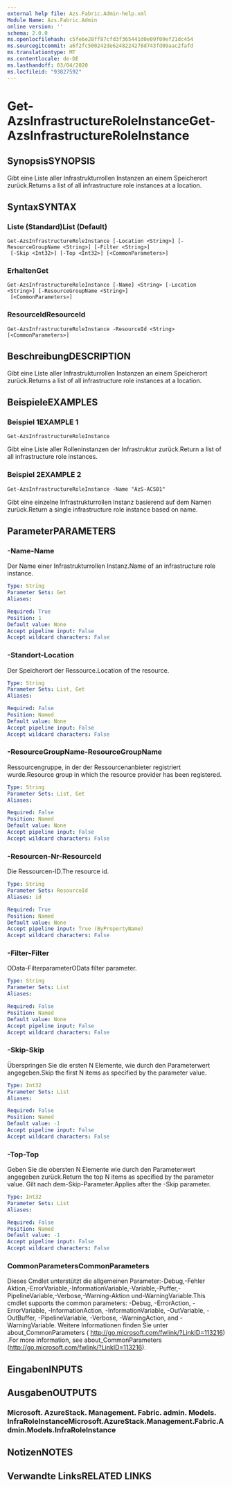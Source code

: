```yaml
---
external help file: Azs.Fabric.Admin-help.xml
Module Name: Azs.Fabric.Admin
online version: ''
schema: 2.0.0
ms.openlocfilehash: c5fe6e28ff87cfd3f365441d0e09f09ef21dc454
ms.sourcegitcommit: a6f2fc500242de6248224278d743fd09aac2fafd
ms.translationtype: MT
ms.contentlocale: de-DE
ms.lasthandoff: 03/04/2020
ms.locfileid: "93827592"
---
```

# <span data-ttu-id="1d114-101">Get-AzsInfrastructureRoleInstance</span><span class="sxs-lookup"><span data-stu-id="1d114-101">Get-AzsInfrastructureRoleInstance</span></span>

## <span data-ttu-id="1d114-102">Synopsis</span><span class="sxs-lookup"><span data-stu-id="1d114-102">SYNOPSIS</span></span>
<span data-ttu-id="1d114-103">Gibt eine Liste aller Infrastrukturrollen Instanzen an einem Speicherort zurück.</span><span class="sxs-lookup"><span data-stu-id="1d114-103">Returns a list of all infrastructure role instances at a location.</span></span>

## <span data-ttu-id="1d114-104">Syntax</span><span class="sxs-lookup"><span data-stu-id="1d114-104">SYNTAX</span></span>

### <span data-ttu-id="1d114-105">Liste (Standard)</span><span class="sxs-lookup"><span data-stu-id="1d114-105">List (Default)</span></span>
```
Get-AzsInfrastructureRoleInstance [-Location <String>] [-ResourceGroupName <String>] [-Filter <String>]
 [-Skip <Int32>] [-Top <Int32>] [<CommonParameters>]
```

### <span data-ttu-id="1d114-106">Erhalten</span><span class="sxs-lookup"><span data-stu-id="1d114-106">Get</span></span>
```
Get-AzsInfrastructureRoleInstance [-Name] <String> [-Location <String>] [-ResourceGroupName <String>]
 [<CommonParameters>]
```

### <span data-ttu-id="1d114-107">ResourceId</span><span class="sxs-lookup"><span data-stu-id="1d114-107">ResourceId</span></span>
```
Get-AzsInfrastructureRoleInstance -ResourceId <String> [<CommonParameters>]
```

## <span data-ttu-id="1d114-108">Beschreibung</span><span class="sxs-lookup"><span data-stu-id="1d114-108">DESCRIPTION</span></span>
<span data-ttu-id="1d114-109">Gibt eine Liste aller Infrastrukturrollen Instanzen an einem Speicherort zurück.</span><span class="sxs-lookup"><span data-stu-id="1d114-109">Returns a list of all infrastructure role instances at a location.</span></span>

## <span data-ttu-id="1d114-110">Beispiele</span><span class="sxs-lookup"><span data-stu-id="1d114-110">EXAMPLES</span></span>

### <span data-ttu-id="1d114-111">Beispiel 1</span><span class="sxs-lookup"><span data-stu-id="1d114-111">EXAMPLE 1</span></span>
```
Get-AzsInfrastructureRoleInstance
```

<span data-ttu-id="1d114-112">Gibt eine Liste aller Rolleninstanzen der Infrastruktur zurück.</span><span class="sxs-lookup"><span data-stu-id="1d114-112">Return a list of all infrastructure role instances.</span></span>

### <span data-ttu-id="1d114-113">Beispiel 2</span><span class="sxs-lookup"><span data-stu-id="1d114-113">EXAMPLE 2</span></span>
```
Get-AzsInfrastructureRoleInstance -Name "AzS-ACS01"
```

<span data-ttu-id="1d114-114">Gibt eine einzelne Infrastrukturrollen Instanz basierend auf dem Namen zurück.</span><span class="sxs-lookup"><span data-stu-id="1d114-114">Return a single infrastructure role instance based on name.</span></span>

## <span data-ttu-id="1d114-115">Parameter</span><span class="sxs-lookup"><span data-stu-id="1d114-115">PARAMETERS</span></span>

### <span data-ttu-id="1d114-116">-Name</span><span class="sxs-lookup"><span data-stu-id="1d114-116">-Name</span></span>
<span data-ttu-id="1d114-117">Der Name einer Infrastrukturrollen Instanz.</span><span class="sxs-lookup"><span data-stu-id="1d114-117">Name of an infrastructure role instance.</span></span>

```yaml
Type: String
Parameter Sets: Get
Aliases:

Required: True
Position: 1
Default value: None
Accept pipeline input: False
Accept wildcard characters: False
```

### <span data-ttu-id="1d114-118">-Standort</span><span class="sxs-lookup"><span data-stu-id="1d114-118">-Location</span></span>
<span data-ttu-id="1d114-119">Der Speicherort der Ressource.</span><span class="sxs-lookup"><span data-stu-id="1d114-119">Location of the resource.</span></span>

```yaml
Type: String
Parameter Sets: List, Get
Aliases:

Required: False
Position: Named
Default value: None
Accept pipeline input: False
Accept wildcard characters: False
```

### <span data-ttu-id="1d114-120">-ResourceGroupName</span><span class="sxs-lookup"><span data-stu-id="1d114-120">-ResourceGroupName</span></span>
<span data-ttu-id="1d114-121">Ressourcengruppe, in der der Ressourcenanbieter registriert wurde.</span><span class="sxs-lookup"><span data-stu-id="1d114-121">Resource group in which the resource provider has been registered.</span></span>

```yaml
Type: String
Parameter Sets: List, Get
Aliases:

Required: False
Position: Named
Default value: None
Accept pipeline input: False
Accept wildcard characters: False
```

### <span data-ttu-id="1d114-122">-Resourcen-Nr</span><span class="sxs-lookup"><span data-stu-id="1d114-122">-ResourceId</span></span>
<span data-ttu-id="1d114-123">Die Ressourcen-ID.</span><span class="sxs-lookup"><span data-stu-id="1d114-123">The resource id.</span></span>

```yaml
Type: String
Parameter Sets: ResourceId
Aliases: id

Required: True
Position: Named
Default value: None
Accept pipeline input: True (ByPropertyName)
Accept wildcard characters: False
```

### <span data-ttu-id="1d114-124">-Filter</span><span class="sxs-lookup"><span data-stu-id="1d114-124">-Filter</span></span>
<span data-ttu-id="1d114-125">OData-Filterparameter</span><span class="sxs-lookup"><span data-stu-id="1d114-125">OData filter parameter.</span></span>

```yaml
Type: String
Parameter Sets: List
Aliases:

Required: False
Position: Named
Default value: None
Accept pipeline input: False
Accept wildcard characters: False
```

### <span data-ttu-id="1d114-126">-Skip</span><span class="sxs-lookup"><span data-stu-id="1d114-126">-Skip</span></span>
<span data-ttu-id="1d114-127">Überspringen Sie die ersten N Elemente, wie durch den Parameterwert angegeben.</span><span class="sxs-lookup"><span data-stu-id="1d114-127">Skip the first N items as specified by the parameter value.</span></span>

```yaml
Type: Int32
Parameter Sets: List
Aliases:

Required: False
Position: Named
Default value: -1
Accept pipeline input: False
Accept wildcard characters: False
```

### <span data-ttu-id="1d114-128">-Top</span><span class="sxs-lookup"><span data-stu-id="1d114-128">-Top</span></span>
<span data-ttu-id="1d114-129">Geben Sie die obersten N Elemente wie durch den Parameterwert angegeben zurück.</span><span class="sxs-lookup"><span data-stu-id="1d114-129">Return the top N items as specified by the parameter value.</span></span>
<span data-ttu-id="1d114-130">Gilt nach dem-Skip-Parameter.</span><span class="sxs-lookup"><span data-stu-id="1d114-130">Applies after the -Skip parameter.</span></span>

```yaml
Type: Int32
Parameter Sets: List
Aliases:

Required: False
Position: Named
Default value: -1
Accept pipeline input: False
Accept wildcard characters: False
```

### <span data-ttu-id="1d114-131">CommonParameters</span><span class="sxs-lookup"><span data-stu-id="1d114-131">CommonParameters</span></span>
<span data-ttu-id="1d114-132">Dieses Cmdlet unterstützt die allgemeinen Parameter:-Debug,-Fehler Aktion,-ErrorVariable,-InformationVariable,-Variable,-Puffer,-PipelineVariable,-Verbose,-Warning-Aktion und-WarningVariable.</span><span class="sxs-lookup"><span data-stu-id="1d114-132">This cmdlet supports the common parameters: -Debug, -ErrorAction, -ErrorVariable, -InformationAction, -InformationVariable, -OutVariable, -OutBuffer, -PipelineVariable, -Verbose, -WarningAction, and -WarningVariable.</span></span> <span data-ttu-id="1d114-133">Weitere Informationen finden Sie unter about_CommonParameters ( http://go.microsoft.com/fwlink/?LinkID=113216) .</span><span class="sxs-lookup"><span data-stu-id="1d114-133">For more information, see about_CommonParameters (http://go.microsoft.com/fwlink/?LinkID=113216).</span></span>

## <span data-ttu-id="1d114-134">Eingaben</span><span class="sxs-lookup"><span data-stu-id="1d114-134">INPUTS</span></span>

## <span data-ttu-id="1d114-135">Ausgaben</span><span class="sxs-lookup"><span data-stu-id="1d114-135">OUTPUTS</span></span>

### <span data-ttu-id="1d114-136">Microsoft. AzureStack. Management. Fabric. admin. Models. InfraRoleInstance</span><span class="sxs-lookup"><span data-stu-id="1d114-136">Microsoft.AzureStack.Management.Fabric.Admin.Models.InfraRoleInstance</span></span>

## <span data-ttu-id="1d114-137">Notizen</span><span class="sxs-lookup"><span data-stu-id="1d114-137">NOTES</span></span>

## <span data-ttu-id="1d114-138">Verwandte Links</span><span class="sxs-lookup"><span data-stu-id="1d114-138">RELATED LINKS</span></span>
